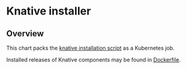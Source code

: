 # Knative installer

## Overview

This chart packs the [knative installation script](../../components/knative-installer/README.md) as a Kubernetes job.

Installed releases of Knative components may be found in [Dockerfile](../../components/knative-installer/Dockerfile).